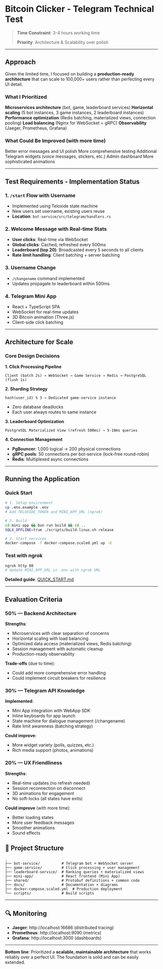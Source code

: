 # Bitcoin Clicker - Telegram Technical Test

> **Time Constraint**: 3-4 hours working time
>
> **Priority**: Architecture & Scalability over polish

---

##  Approach

Given the limited time, I focused on building a **production-ready architecture** that can scale to 100,000+ users rather than perfecting every UI detail.

### What I Prioritized

 **Microservices architecture** (bot, game, leaderboard services)
 **Horizontal scaling** (5 bot instances, 3 game instances, 2 leaderboard instances)
 **Performance optimization** (Redis batching, materialized views, connection pooling)
 **Load balancing** (Nginx for WebSocket + gRPC)
 **Observability** (Jaeger, Prometheus, Grafana)

### What Could Be Improved (with more time)

Better error messages and UI polish
 More comprehensive testing
 Additional Telegram widgets (voice messages, stickers, etc.)
 Admin dashboard
 More sophisticated animations

---

##  Test Requirements - Implementation Status

###  1. `/start` Flow with Username
- Implemented using Teloxide state machine
- New users set username, existing users reuse
- **Location**: `bot-service/src/telegram/handlers.rs`

###  2. Welcome Message with Real-time Stats
- **User clicks**: Real-time via WebSocket
- **Global clicks**: Cached, refreshed every 500ms
- **Leaderboard (top 20)**: Broadcasted every 5 seconds to all clients
- **Rate limit handling**: Client batching + server batching

###  3. Username Change
- `/changename` command implemented
- Updates propagate to leaderboard within 500ms

###  4. Telegram Mini App
- React + TypeScript SPA
- WebSocket for real-time updates
- 3D Bitcoin animation (Three.js)
- Client-side click batching

---

##  Architecture for Scale

### Core Design Decisions

**1. Click Processing Pipeline**
```
Client (batch 2s) → WebSocket → Game Service → Redis → PostgreSQL (flush 1s)
```


**2. Sharding Strategy**
```
hash(user_id) % 3 → Dedicated game-service instance
```
- Zero database deadlocks
- Each user always routes to same instance

**3. Leaderboard Optimization**
```
PostgreSQL Materialized View (refresh 500ms) → 5-10ms queries
```

**4. Connection Management**
- **PgBouncer**: 1,000 logical → 200 physical connections
- **gRPC pools**: 50 connections per bot-service (lock-free round-robin)
- **Redis**: Multiplexed async connections



---

##  Running the Application

### Quick Start

```bash
# 1. Setup environment
cp .env.example .env
# Add TELOXIDE_TOKEN and MINI_APP_URL (ngrok)

# 2. Build
cd mini-app && bun run build && cd ..
SQLX_OFFLINE=true ./scripts/build-linux.sh release

# 3. Start services
docker-compose -f docker-compose.scaled.yml up -d
```

### Test with ngrok
```bash
ngrok http 80
# Update MINI_APP_URL in .env with ngrok URL
```

**Detailed guide**: [QUICK_START.md](docs/QUICK_START.md)

---

## Evaluation Criteria

### 50% — Backend Architecture 

**Strengths**:
- Microservices with clear separation of concerns
- Horizontal scaling with load balancing
- Optimized data access (materialized views, Redis batching)
- Session management with automatic cleanup
- Production-ready observability

**Trade-offs** (due to time):
- Could add more comprehensive error handling
- Could implement circuit breakers for resilience

### 30% — Telegram API Knowledge 

**Implemented**:
- Mini App integration with WebApp SDK
- Inline keyboards for app launch
- State machine for dialogue management (/changename)
- Rate limit awareness (batching strategy)

**Could improve**:
- More widget variety (polls, quizzes, etc.)
- Rich media support (photos, animations)

### 20% — UX Friendliness 

**Strengths**:
- Real-time updates (no refresh needed)
- Session reconnection on disconnect
- 3D animations for engagement
- No soft-locks (all states have exits)

**Could improve** (with more time):
- Better loading states
- More user feedback messages
- Smoother animations
- Sound effects



## 📁 Project Structure

```
.
├── bot-service/          # Telegram bot + WebSocket server
├── game-service/         # Click processing + user management
├── leaderboard-service/  # Ranking queries + materialized views
├── mini-app/             # React frontend (Mini App)
├── shared/               # Protobuf definitions + common code
├── docs/                 # Documentation + diagrams
├── docker-compose.scaled.yml  # Production deployment
└── scripts/              # Build scripts
```

---

## 🔍 Monitoring

- **Jaeger**: http://localhost:16686 (distributed tracing)
- **Prometheus**: http://localhost:9090 (metrics)
- **Grafana**: http://localhost:3000 (dashboards)

---

**Bottom line**: Prioritized a **scalable, maintainable architecture** that works reliably over a perfect UI. The foundation is solid and can be easily extended.
